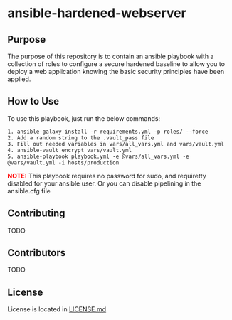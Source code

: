 # ansible-hardened-webserver
## Purpose
The purpose of this repository is to contain an ansible playbook with a collection of roles to configure a secure hardened baseline to allow you to deploy a web application knowing the basic security principles have been applied.

## How to Use
To use this playbook, just run the below commands:
```
1. ansible-galaxy install -r requirements.yml -p roles/ --force
2. Add a random string to the .vault_pass file
3. Fill out needed variables in vars/all_vars.yml and vars/vault.yml
4. ansible-vault encrypt vars/vault.yml
5. ansible-playbook playbook.yml -e @vars/all_vars.yml -e @vars/vault.yml -i hosts/production
```
<p><b><span style="color:red">NOTE:</span></b> This playbook requires no password for sudo, and requiretty disabled for your ansible user. Or you can disable pipelining in the ansible.cfg file</p>

## Contributing
TODO

## Contributors
TODO

## License
License is located in [LICENSE.md](LICENSE.md)
